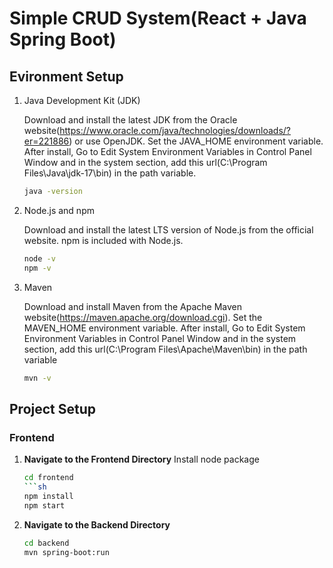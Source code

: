 # Simple CRUD System(React + Java Spring Boot)
## Evironment Setup
1. Java Development Kit (JDK)

   Download and install the latest JDK from the Oracle website(https://www.oracle.com/java/technologies/downloads/?er=221886) or use OpenJDK.
   Set the JAVA_HOME environment variable.
   After install, Go to Edit System Environment Variables in Control Panel Window and in the system section, add this url(C:\Program Files\Java\jdk-17\bin) in the path variable. 
   ```sh
   java -version
3. Node.js and npm

   Download and install the latest LTS version of Node.js from the official website.
   npm is included with Node.js.
   ```sh
   node -v
   npm -v
4. Maven

   Download and install Maven from the Apache Maven website(https://maven.apache.org/download.cgi).
   Set the MAVEN_HOME environment variable.
   After install, Go to Edit System Environment Variables in Control Panel Window and in the system section, add this url(C:\Program Files\Apache\Maven\bin) in the path variable 
   ```sh
   mvn -v

## Project Setup

### Frontend

1. **Navigate to the Frontend Directory**
   Install node package
    ```sh
   cd frontend 
   ```sh
   npm install
   npm start
3. **Navigate to the Backend Directory**
   ```sh
   cd backend
   mvn spring-boot:run

